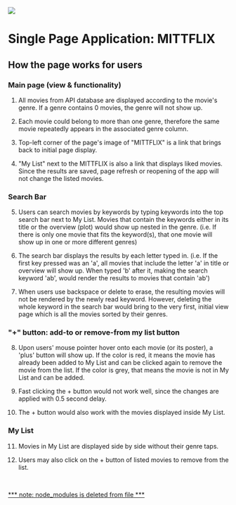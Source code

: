 ![](https://fontmeme.com/permalink/190707/fd4735271a0d997cbe19a04408c896fc.png)

# Single Page Application: MITTFLIX


## How the page works for users


### Main page (view & functionality)

1. All movies from API database are displayed according to the movie's genre. If a genre contains 0 movies, the genre will not show up.

2. Each movie could belong to more than one genre, therefore the same movie repeatedly appears in the associated genre column.

3. Top-left corner of the page's image of "MITTFLIX" is a link that brings back to initial page display.

4. "My List" next to the MITTFLIX is also a link that displays liked movies. Since the results are saved, page refresh or reopening of the app will not change the listed movies.


### Search Bar

5. Users can search movies by keywords by typing keywords into the top search bar next to My List. Movies that contain the keywords either in its title or the overview (plot) would show up nested in the genre. (i.e. If there is only one movie that fits the keyword(s), that one movie will show up in one or more different genres)

6. The search bar displays the results by each letter typed in. (i.e. If the first key pressed was an 'a', all movies that include the letter 'a' in title or overview will show up. When typed 'b' after it, making the search keyword 'ab', would render the results to movies that contain 'ab')

7. When users use backspace or delete to erase, the resulting movies will not be rendered by the newly read keyword. However, deleting the whole keyword in the search bar would bring to the very first, initial view page which is all the movies sorted by their genres.


### "+" button: add-to or remove-from my list button

8. Upon users' mouse pointer hover onto each movie (or its poster), a 'plus' button will show up. If the color is red, it means the movie has already been added to My List and can be clicked again to remove the movie from the list. If the color is grey, that means the movie is not in My List and can be added.

9. Fast clicking the + button would not work well, since the changes are applied with 0.5 second delay.

10. The + button would also work with the movies displayed inside My List.


### My List

11. Movies in My List are displayed side by side without their genre taps.

12. Users may also click on the + button of listed movies to remove from the list.


<br>


<u>*** note: node_modules is deleted from file ***</u>

